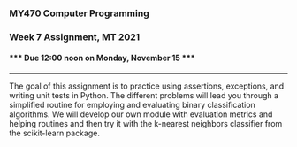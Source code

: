 ### MY470 Computer Programming

### Week 7 Assignment, MT 2021

#### \*\*\* Due 12:00 noon on Monday, November 15 \*\*\*

---

The goal of this assignment is to practice using assertions, exceptions, and
writing unit tests in Python. The different problems will lead you through
a simplified routine for employing and evaluating binary classification
algorithms. We will develop our own module with evaluation metrics and
helping routines and then try it with the k-nearest neighbors classifier
from the scikit-learn package.
